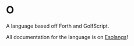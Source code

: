 # O
A language based off Forth and GolfScript.

All documentation for the language is on [Esolangs](http://esolangs.org/wiki/O)!
